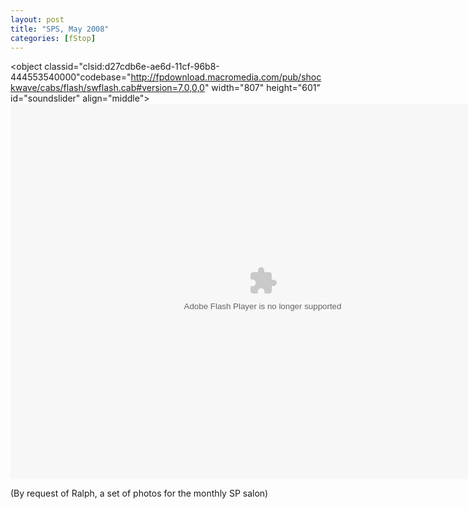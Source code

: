 ```yaml
---
layout: post
title: "SPS, May 2008"
categories: [fStop]
---
```

<object classid="clsid:d27cdb6e-ae6d-11cf-96b8-444553540000"codebase="http://fpdownload.macromedia.com/pub/shockwave/cabs/flash/swflash.cab#version=7,0,0,0" width="807" height="601" id="soundslider" align="middle"><param name="allowScriptAccess" value="always" /><param name="movie" value="soundslider.swf?size=2&format=xml" /><param name="quality" value="high" /><param name="menu" value="false" /><param name="bgcolor" value="#FFFFFF" /><embed src="/blog/pix2008/fmini/soundslider.swf?size=2&format=xml" quality="high" bgcolor="#FFFFFF" width="807" height="601" name="soundslider" align="middle" menu="false" allowScriptAccess="always" type="application/x-shockwave-flash" pluginspage="http://www.macromedia.com/go/getflashplayer" />
</object>

(By request of Ralph, a set of photos for the monthly SP salon)
